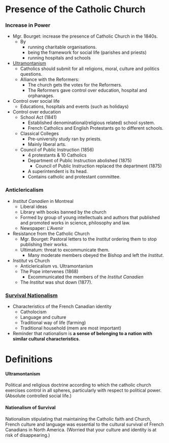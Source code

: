 # Presence of the Catholic Church

### Increase in Power

* Mgr. Bourget: increase the presence of Catholic Church in the 1840s.
  * By 
    * running charitable organisations.
    * being the framework for social life (parishes and priests)
    * running hospitals and schools
* [Ultramontanism](#ultramontanism)
  * Catholics should submit for all religions, moral, culture and politics questions.
  * Alliance with the Reformers:
    * The church gets the votes for the Reformers.
    * The Reformers gave control over education, hospital and orphanages.
* Control over social life
  * Educations, hospitals and events (such as holidays)
* Control over education
  * School Act (1841)
    * Established denominational(religious related) school system.
    * French Catholics and English Protestants go to different schools.
  * Classical Colleges
    * Pre-university study ran by priests.
    * Mainly liberal arts.
  * Council of Public Instruction (1856)
    * 4 protestants & 10 Catholics
    * Department of Public Instruction abolished (1875)
      * Council of Public Instruction replaced the department (1875)
    * A superintendent is its head.
    * Contains catholic and protestant committee.

### Anticlericalism

* *Institut Canadien* in Montreal
  * Liberal ideas
  * Library with books banned by the church
  * Formed by group of young intellectuals and authors that published and promoted works in science, philosophy and law.
  * Newspaper: *L'Avenir*
* Resistance from the Catholic Church
  * Mgr. Bourget: Pastoral letters to the *Institut* ordering them to stop publishing their works.
  * Ultimatum: threat to excommunicate them.
    * Many moderate members obeyed the Bishop and left the *Institut*.
* *Institut* vs Church
  * Anticlericalism vs. Ultramontanism
  * The Pope intervenes (1868)
    * Excommunicated the members of the *Institut Canadien*
  * The *Institut* was shut down (1877). 

### [Survival Nationalism](#nationalism-of-survival)

* Characteristics of the French Canadian identity
  * Catholocism
  * Language and culture
  * Traditional way of life (farming)
  * Traditional household (mem are most important)
* Reminder that nationalism is **a sense of belonging to a nation with similar cultural characteristics**.

# Definitions

#### Ultramontanism

Political and religious doctrine according to which the catholic church exercises control in all spheres, particularly with respect to political power. (Absolute controlled social life.)

#### Nationalism of Survival

Nationalism stipulating that maintaining the Catholic faith and Church, French culture and language was essential to the cultural survival of French Canadians in North America. (Worried that your culture and identity is at risk of disappearing.)
